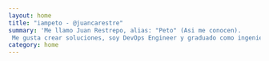 ```yaml
---
layout: home
title: "iampeto - @juancarestre"
summary: 'Me llamo Juan Restrepo, alias: "Peto" (Asi me conocen).
 Me gusta crear soluciones, soy DevOps Engineer y graduado como ingenierio de telecomunicaciones, mi poder es conectar el desarrollo de software con las operaciones en nube (Amazon web services), me gustan los videojuegos 🎮, la calistenia y las MMA. 🤘.'
category: home
---
```

